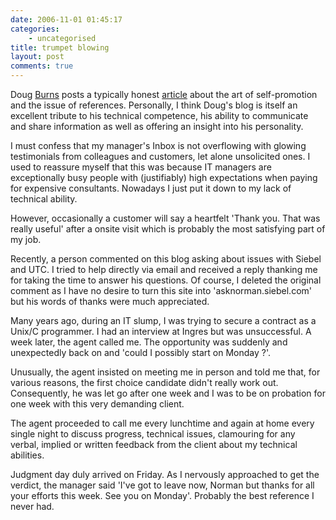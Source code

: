 ```yaml
---
date: 2006-11-01 01:45:17
categories:
    - uncategorised
title: trumpet blowing
layout: post
comments: true
---
```

Doug [Burns](http://oracledoug.com/index.html) posts a typically
honest
[article](http://oracledoug.com/serendipity/index.php?/archives/1116-Blowing-my-own-trumpet.html)
about the art of self-promotion and the issue of
references. Personally, I think Doug's blog is itself an excellent
tribute to his technical competence, his ability to communicate and
share information as well as offering an insight into his personality.

I must confess that my manager's Inbox is not overflowing with glowing
testimonials from colleagues and customers, let alone unsolicited ones.
I used to reassure myself that this was because IT managers are
exceptionally busy people with (justifiably) high expectations when
paying for expensive consultants. Nowadays I just put it down to my lack
of technical ability.

However, occasionally a customer will say a heartfelt 'Thank you. That
was really useful' after a onsite visit which is probably the most
satisfying part of my job.

Recently, a person commented on this blog asking about issues with
Siebel and UTC. I tried to help directly via email and received a reply
thanking me for taking the time to answer his questions. Of course, I
deleted the original comment as I have no desire to turn this site into
'asknorman.siebel.com' but his words of thanks were much appreciated.

Many years ago, during an IT slump, I was trying to secure a contract as
a Unix/C programmer. I had an interview at Ingres but was unsuccessful.
A week later, the agent called me. The opportunity was suddenly and
unexpectedly back on and 'could I possibly start on Monday ?'.

Unusually, the agent insisted on meeting me in person and told me that,
for various reasons, the first choice candidate didn't really work out.
Consequently, he was let go after one week and I was to be on probation
for one week with this very demanding client.

The agent proceeded to call me every lunchtime and again at home every
single night to discuss progress, technical issues, clamouring for any
verbal, implied or written feedback from the client about my technical
abilities.

Judgment day duly arrived on Friday. As I nervously approached to get
the verdict, the manager said 'I've got to leave now, Norman but thanks
for all your efforts this week. See you on Monday'. Probably the best
reference I never had.
